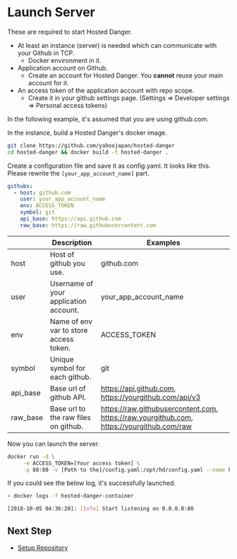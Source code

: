 # Launch Server

These are required to start Hosted Danger.
- At least an instance (server) is needed which can communicate with your Github in TCP.
  - Docker environment in it.
- Application account on Github.
  - Create an account for Hosted Danger. You **cannot** reuse your main account for it.
- An access token of the application account with repo scope.
  - Create it in your github settings page. (Settings => Developer settings => Personal access tokens)

In the following example, it's assumed that you are using github.com.

In the instance, build a Hosted Danger's docker image.
```bash
git clone https://github.com/yahoojapan/hosted-danger
cd hosted-danger && docker build -t hosted-danger .
```

Create a configuration file and save it as config.yaml. It looks like this.
Please rewrite the `[your_app_account_name]` part.
```yaml
githubs:
  - host: github.com
    user: your_app_account_name
    env: ACCESS_TOKEN
    symbol: git
    api_base: https://api.github.com
    raw_base: https://raw.githubusercontent.com
```

|          | Description                            | Examples                                                                                  |
|----------|----------------------------------------|-------------------------------------------------------------------------------------------|
| host     | Host of github you use.                | github.com                                                                                |
| user     | Username of your application account.  | your_app_account_name                                                                     |
| env      | Name of env var to store access token. | ACCESS_TOKEN                                                                              |
| symbol   | Unique symbol for each github.         | git                                                                                       |
| api_base | Base url of github API.                | https://api.github.com, https://yourgithub.com/api/v3                                     |
| raw_base | Base url to the raw files on github.   | https://raw.githubusercontent.com, https://raw.yourgithub.com, https://yourgithub.com/raw |

Now you can launch the server.
```bash
docker run -d \
     -e ACCESS_TOKEN=[Your access token] \
     -p 80:80 -v [Path to the]/config.yaml:/opt/hd/config.yaml --name hosted-danger-container hosted-danger
```

If you could see the below log, it's successfully launched.
```bash
> docker logs -f hosted-danger-container

[2018-10-05 04:36:20]: [Info] Start listening on 0.0.0.0:80
```

## Next Step
- [Setup Repository](/docs/setup_repository.md)
